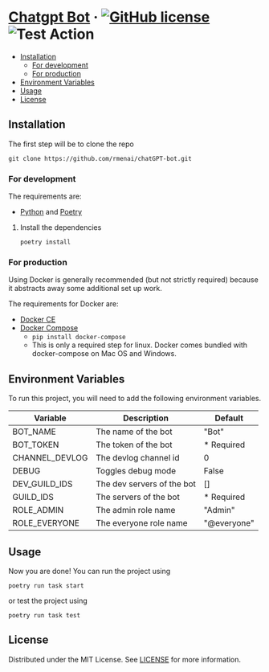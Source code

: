 # [Chatgpt Bot](./README.md) &middot; [![GitHub license]](./LICENSE) ![Test Action]

<!-- Table of Contents -->

- [Installation](#installation)
    - [For development](#for-development)
    - [For production](#for-production)
- [Environment Variables](#environment-variables)
- [Usage](#usage)
- [License](#license)

## Installation

The first step will be to clone the repo

```shell
git clone https://github.com/rmenai/chatGPT-bot.git
```

### For development

The requirements are:

* [Python] and [Poetry]

1. Install the dependencies
   ```shell
   poetry install
   ```

### For production

Using Docker is generally recommended (but not strictly required) because it abstracts away some additional set up work.

The requirements for Docker are:

* [Docker CE]
* [Docker Compose]
    * `pip install docker-compose`
    * This is only a required step for linux. Docker comes bundled with docker-compose on Mac OS and Windows.


## Environment Variables

To run this project, you will need to add the following environment variables.

| Variable       | Description                | Default     |
|----------------|----------------------------|-------------|
| BOT_NAME       | The name of the bot        | "Bot"       |
| BOT_TOKEN      | The token of the bot       | * Required  |
| CHANNEL_DEVLOG | The devlog channel id      | 0           |
| DEBUG          | Toggles debug mode         | False       |
| DEV_GUILD_IDS  | The dev servers of the bot | []          |
| GUILD_IDS      | The servers of the bot     | * Required  |
| ROLE_ADMIN     | The admin role name        | "Admin"     |
| ROLE_EVERYONE  | The everyone role name     | "@everyone" |

## Usage

Now you are done! You can run the project using

```shell
poetry run task start
```

or test the project using

```shell
poetry run task test
```

## License

Distributed under the MIT License. See [LICENSE](./LICENSE) for more information.

<!-- Packages Links -->

[docker ce]: https://docs.docker.com/install/
[docker compose]: https://docs.docker.com/compose/install/
[poetry]: https://python-poetry.org/docs/
[python]: https://www.python.org/downloads/

<!-- Shields.io links -->

[gitHub license]: https://img.shields.io/badge/license-MIT-blue.svg
[test action]: https://github.com/rmenai/chatGPT-bot/actions/workflows/test.yaml/badge.svg
